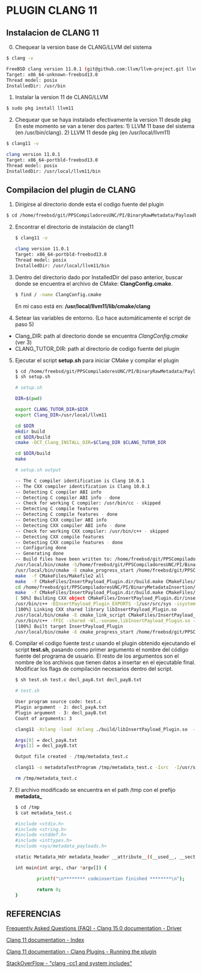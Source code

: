 # PLUGIN CLANG 11

## Instalacion de CLANG 11

0. Chequear la version base de CLANG/LLVM del sistema
``` Bash
$ clang -v

FreeBSD clang version 11.0.1 (git@github.com:llvm/llvm-project.git llvmorg-11.0.1-0-g43ff75f2c3fe)
Target: x86_64-unknown-freebsd13.0
Thread model: posix
InstalledDir: /usr/bin

```


1. Instalar la version 11 de CLANG/LLVM

``` Bash
$ sudo pkg install llvm11
```

2. Chequear que se haya instalado efectivamente la version 11 desde pkg
    En este momento se van a tener dos partes: 1) LLVM 11 base del sistema (en /usr/bin/clang). 2) LLVM 11 desde pkg (en /usr/local/llvm11)

``` Bash
$ clang11 -v

clang version 11.0.1
Target: x86_64-portbld-freebsd13.0
Thread model: posix
InstalledDir: /usr/local/llvm11/bin
```

## Compilacion del plugin de CLANG

1. Dirigirse al directorio donde esta el codigo fuente del plugin
``` Bash
$ cd /home/freebsd/git/PPSCompiladoresUNC/PI/BinaryRawMetadata/PayloadFind_CLANGPlugin
```

2. Encontrar el directorio de instalación de clang11
    ``` Bash
    $ clang11 -v

    clang version 11.0.1
    Target: x86_64-portbld-freebsd13.0
    Thread model: posix
    InstalledDir: /usr/local/llvm11/bin
    ```

3. Dentro del directorio dado por InstalledDir del paso anterior, buscar donde se encuentra
    el archivo de CMake: **ClangConfig.cmake**.
    ``` Bash
    $ find / -name ClangConfig.cmake
    ```
    En mi caso está en: **/usr/local/llvm11/lib/cmake/clang**

4. Setear las variables de entorno. (Lo hace automáticamente el script de paso 5)

- Clang_DIR: path al directorio donde se encuentra *ClangConfig.cmake* (ver 3)
- CLANG_TUTOR_DIR: path al directorio de codigo fuente del plugin 

5. Ejecutar el script **setup.sh** para iniciar CMake y compilar el plugin

    ``` Bash
    $ cd /home/freebsd/git/PPSCompiladoresUNC/PI/BinaryRawMetadata/PayloadFind_CLANGPlugin
    $ sh setup.sh

    # setup.sh

    DIR=$(pwd)

    export CLANG_TUTOR_DIR=$DIR
    export Clang_DIR=/usr/local/llvm11

    cd $DIR
    mkdir build
    cd $DIR/build
    cmake -DCT_Clang_INSTALL_DIR=$Clang_DIR $CLANG_TUTOR_DIR

    cd $DIR/build
    make

    # setup.sh output

    -- The C compiler identification is Clang 10.0.1
    -- The CXX compiler identification is Clang 10.0.1
    -- Detecting C compiler ABI info
    -- Detecting C compiler ABI info - done
    -- Check for working C compiler: /usr/bin/cc - skipped
    -- Detecting C compile features
    -- Detecting C compile features - done
    -- Detecting CXX compiler ABI info
    -- Detecting CXX compiler ABI info - done
    -- Check for working CXX compiler: /usr/bin/c++ - skipped
    -- Detecting CXX compile features
    -- Detecting CXX compile features - done
    -- Configuring done
    -- Generating done
    -- Build files have been written to: /home/freebsd/git/PPSCompiladoresUNC/PI/BinaryMetadataInsertion/CLANGPlugin/build
    /usr/local/bin/cmake -S/home/freebsd/git/PPSCompiladoresUNC/PI/BinaryMetadataInsertion/CLANGPlugin -B/home/freebsd/git/PPSCompiladoresUNC/PI/BinaryMetadataInsertion/CLANGPlugin/build --check-build-system CMakeFiles/Makefile.cmake 0
    /usr/local/bin/cmake -E cmake_progress_start /home/freebsd/git/PPSCompiladoresUNC/PI/BinaryMetadataInsertion/CLANGPlugin/build/CMakeFiles /home/freebsd/git/PPSCompiladoresUNC/PI/BinaryMetadataInsertion/CLANGPlugin/build//CMakeFiles/progress.marks
    make  -f CMakeFiles/Makefile2 all
    make  -f CMakeFiles/InsertPayload_Plugin.dir/build.make CMakeFiles/InsertPayload_Plugin.dir/depend        
    cd /home/freebsd/git/PPSCompiladoresUNC/PI/BinaryMetadataInsertion/CLANGPlugin/build && /usr/local/bin/cmake -E cmake_depends "Unix Makefiles" /home/freebsd/git/PPSCompiladoresUNC/PI/BinaryMetadataInsertion/CLANGPlugin /home/freebsd/git/PPSCompiladoresUNC/PI/BinaryMetadataInsertion/CLANGPlugin /home/freebsd/git/PPSCompiladoresUNC/PI/BinaryMetadataInsertion/CLANGPlugin/build /home/freebsd/git/PPSCompiladoresUNC/PI/BinaryMetadataInsertion/CLANGPlugin/build /home/freebsd/git/PPSCompiladoresUNC/PI/BinaryMetadataInsertion/CLANGPlugin/build/CMakeFiles/InsertPayload_Plugin.dir/DependInfo.cmake --color=
    make  -f CMakeFiles/InsertPayload_Plugin.dir/build.make CMakeFiles/InsertPayload_Plugin.dir/build
    [ 50%] Building CXX object CMakeFiles/InsertPayload_Plugin.dir/insertPayload_Plugin.cpp.o
    /usr/bin/c++ -DInsertPayload_Plugin_EXPORTS -I/usr/src/sys -isystem /usr/local/llvm11/include -fPIC -std=gnu++14 -MD -MT CMakeFiles/InsertPayload_Plugin.dir/insertPayload_Plugin.cpp.o -MF CMakeFiles/InsertPayload_Plugin.dir/insertPayload_Plugin.cpp.o.d -o CMakeFiles/InsertPayload_Plugin.dir/insertPayload_Plugin.cpp.o -c /home/freebsd/git/PPSCompiladoresUNC/PI/BinaryMetadataInsertion/CLANGPlugin/insertPayload_Plugin.cpp  
    [100%] Linking CXX shared library libInsertPayload_Plugin.so
    /usr/local/bin/cmake -E cmake_link_script CMakeFiles/InsertPayload_Plugin.dir/link.txt --verbose=1
    /usr/bin/c++ -fPIC -shared -Wl,-soname,libInsertPayload_Plugin.so -o libInsertPayload_Plugin.so CMakeFiles/InsertPayload_Plugin.dir/insertPayload_Plugin.cpp.o
    [100%] Built target InsertPayload_Plugin
    /usr/local/bin/cmake -E cmake_progress_start /home/freebsd/git/PPSCompiladoresUNC/PI/BinaryMetadataInsertion/CLANGPlugin/build/CMakeFiles 0

    ```

6. Compilar el codigo fuente *test.c* usando el plugin obtenido ejecutando el script **test.sh**,       pasando como 
    primer argumento el nombre del código fuente del programa de usuario. El resto de los argumentos son el nombre 
    de los archivos que tienen datos a insertar en el ejecutable final. Modificar los flags de compilación necesarios dentro del script.

    ``` Bash
    $ sh test.sh test.c decl_payA.txt decl_payB.txt

    # test.sh

    User program source code: test.c
    Plugin argument - 2: decl_payA.txt
    Plugin argument - 3: decl_payB.txt
    Count of arguments: 3

    clang11 -Xclang -load -Xclang ./build/libInsertPayload_Plugin.so  -Xclang -plugin -Xclang InsertPayload_Plugin   -Xclang -plugin-arg-InsertPayload_Plugin -Xclang decl_payA.txt -Xclang -plugin-arg-InsertPayload_Plugin -Xclang decl_payB.txt  -c src/test.c -I/usr/src/sys -Isrc  -Wno-implicit-int

    Args[0] = decl_payA.txt
    Args[1] = decl_payB.txt

    Output file created - /tmp/metadata_test.c

    clang11 -o metadataTestProgram /tmp/metadata_test.c -Isrc  -I/usr/src/sys

    rm /tmp/metadata_test.c
    ```

8. El archivo modificado se encuentra en el path /tmp con el prefijo **metadata_**

    ``` Bash
    $ cd /tmp
    $ cat metadata_test.c

    #include <stdio.h>
    #include <string.h>
    #include <stddef.h>
    #include <inttypes.h>
    #include <sys/metadata_payloads.h>

    static Metadata_Hdr metadata_header __attribute__((__used__, __section__(".metadata"))) = {2, sizeof(Payload_Hdr)};static Payload_Binary payloads[] __attribute__((__used__, __section__(".metadata"), __aligned__(8))) = {{24,48,"5061796C6F61645F412F322F342F632F696E745F73697A65"},{26,52,"5061796C6F61645F422F31362F7A2F772F636861725F73697A65"}};static Payload_Hdr payload_headers[] __attribute__((__used__, __section__(".metadata"))) = {{3, sizeof(payloads[0])},{3, sizeof(payloads[1])}};

    int main(int argc, char *argv[]) {

            printf("\n******** codeinsertion finished ********\n");

            return 0;
    }
    ```

## REFERENCIAS

[Frequently Asked Questions (FAQ) - Clang 15.0 documentation - Driver](https://clang.llvm.org/docs/FAQ.html)

[Clang 11 documentation - Index](https://releases.llvm.org/11.0.0/tools/clang/docs/genindex.html)

[Clang 11 documentation - Clang Plugins - Running the plugin](https://releases.llvm.org/11.0.0/tools/clang/docs/ClangPlugins.html#running-the-plugin)

[StackOverFlow - "clang -cc1 and system includes"](https://stackoverflow.com/questions/18506590/clang-cc1-and-system-includes)